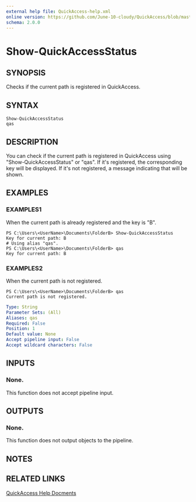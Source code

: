 ```yaml
---
external help file: QuickAccess-help.xml
online version: https://github.com/June-10-cloudy/QuickAccess/blob/master/help/en-US/QuickAccess-help.xml
schema: 2.0.0
---
```

# Show-QuickAccessStatus
## SYNOPSIS
Checks if the current path is registered in QuickAccess.
## SYNTAX
```
Show-QuickAccessStatus
qas
```
## DESCRIPTION
You can check if the current path is registered in QuickAccess using "Show-QuickAccessStatus" or "qas".
If it's registered, the corresponding key will be displayed.
If it's not registered, a message indicating that will be shown.
## EXAMPLES
### EXAMPLES1
When the current path is already registered and the key is "B". 
```
PS C:\Users\<UserName>\Documents\FolderB> Show-QuickAccessStatus
Key for current path: B
# Using alias "qas".
PS C:\Users\<UserName>\Documents\FolderB> qas
Key for current path: B
```
### EXAMPLES2
When the current path is not registered.
```
PS C:\Users\<UserName>\Documents\FolderB> qas
Current path is not registered.
```
```yaml
Type: String
Parameter Sets: (All)
Aliases: qas
Required: False
Position: 1
Default value: None
Accept pipeline input: False
Accept wildcard characters: False
```
## INPUTS
### None. 
This function does not accept pipeline input.
## OUTPUTS
### None. 
This function does not output objects to the pipeline.
## NOTES
## RELATED LINKS
[QuickAccess Help Docments](https://github.com/June-10-cloudy/QuickAccess-Help)
